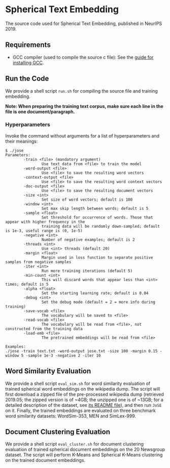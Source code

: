 # Spherical Text Embedding

The source code used for Spherical Text Embedding, published in NeurIPS 2019.

## Requirements

* GCC compiler (used to compile the source c file): See the [guide for installing GCC](https://gcc.gnu.org/wiki/InstallingGCC).

## Run the Code

We provide a shell script ``run.sh`` for compiling the source file and training embedding.

**Note: When preparing the training text corpus, make sure each line in the file is one document/paragraph.**

### Hyperparameters

Invoke the command without arguments for a list of hyperparameters and their meanings:
```
$ ./jose
Parameters:
        -train <file> (mandatory argument)
                Use text data from <file> to train the model
        -word-output <file>
                Use <file> to save the resulting word vectors
        -context-output <file>
                Use <file> to save the resulting word context vectors
        -doc-output <file>
                Use <file> to save the resulting document vectors
        -size <int>
                Set size of word vectors; default is 100
        -window <int>
                Set max skip length between words; default is 5
        -sample <float>
                Set threshold for occurrence of words. Those that appear with higher frequency in the
                training data will be randomly down-sampled; default is 1e-3, useful range is (0, 1e-5)
        -negative <int>
                Number of negative examples; default is 2
        -threads <int>
                Use <int> threads (default 20)
        -margin <float>
                Margin used in loss function to separate positive samples from negative samples
        -iter <int>
                Run more training iterations (default 5)
        -min-count <int>
                This will discard words that appear less than <int> times; default is 5
        -alpha <float>
                Set the starting learning rate; default is 0.04
        -debug <int>
                Set the debug mode (default = 2 = more info during training)
        -save-vocab <file>
                The vocabulary will be saved to <file>
        -read-vocab <file>
                The vocabulary will be read from <file>, not constructed from the training data
        -load-emb <file>
                The pretrained embeddings will be read from <file>

Examples:
./jose -train text.txt -word-output jose.txt -size 100 -margin 0.15 -window 5 -sample 1e-3 -negative 2 -iter 10
```

## Word Similarity Evaluation

We provide a shell script ``eval_sim.sh`` for word similarity evaluation of trained spherical word embeddings on the wikipedia dump. The script will first download a zipped file of the pre-processed wikipedia dump (retrieved 2019.05; the zipped version is of ~4GB; the unzipped one is of ~13GB; for a detailed description of the dataset, see [its README file](datasets/wiki/README.md)), and then run ``JoSE`` on it. Finally, the trained embeddings are evaluated on three benchmark word similarity datasets: WordSim-353, MEN and SimLex-999.

## Document Clustering Evaluation

We provide a shell script ``eval_cluster.sh`` for document clustering evaluation of trained spherical document embeddings on the 20 Newsgroup dataset. The script will perform K-Means and Spherical K-Means clustering on the trained document embeddings.
